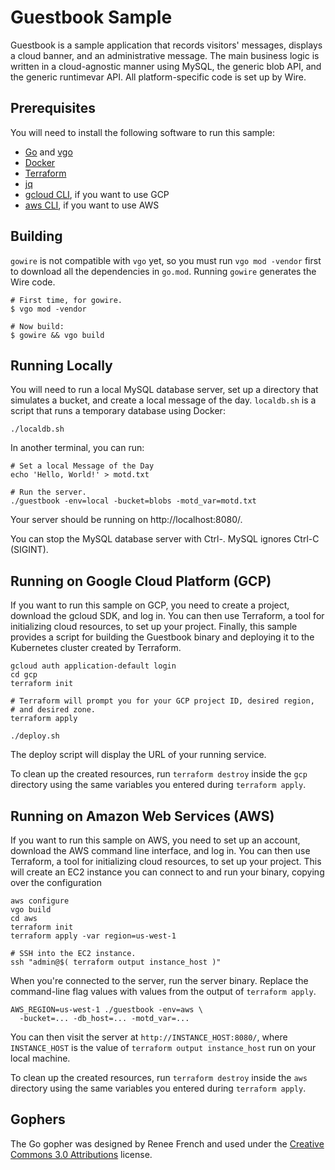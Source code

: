 # Guestbook Sample

Guestbook is a sample application that records visitors' messages, displays a
cloud banner, and an administrative message. The main business logic is
written in a cloud-agnostic manner using MySQL, the generic blob API, and the
generic runtimevar API. All platform-specific code is set up by Wire.

## Prerequisites

You will need to install the following software to run this sample:

- [Go](https://golang.org/doc/install) and
  [vgo](https://go.googlesource.com/vgo)
- [Docker](https://docs.docker.com/install/)
- [Terraform](https://www.terraform.io/intro/getting-started/install.html)
- [jq](https://stedolan.github.io/jq/download/)
- [gcloud CLI](https://cloud.google.com/sdk/downloads), if you want to use GCP
- [aws CLI](https://docs.aws.amazon.com/cli/latest/userguide/installing.html),
  if you want to use AWS

## Building

`gowire` is not compatible with `vgo` yet, so you must run `vgo mod -vendor`
first to download all the dependencies in `go.mod`. Running `gowire`
generates the Wire code.

```shell
# First time, for gowire.
$ vgo mod -vendor

# Now build:
$ gowire && vgo build
```

## Running Locally

You will need to run a local MySQL database server, set up a directory that
simulates a bucket, and create a local message of the day. `localdb.sh` is a
script that runs a temporary database using Docker:

```shell
./localdb.sh
```

In another terminal, you can run:

```shell
# Set a local Message of the Day
echo 'Hello, World!' > motd.txt

# Run the server.
./guestbook -env=local -bucket=blobs -motd_var=motd.txt
```

Your server should be running on http://localhost:8080/.

You can stop the MySQL database server with Ctrl-\. MySQL ignores Ctrl-C
(SIGINT).

## Running on Google Cloud Platform (GCP)

If you want to run this sample on GCP, you need to create a project, download
the gcloud SDK, and log in. You can then use Terraform, a tool for
initializing cloud resources, to set up your project. Finally, this sample
provides a script for building the Guestbook binary and deploying it to the
Kubernetes cluster created by Terraform.

```shell
gcloud auth application-default login
cd gcp
terraform init

# Terraform will prompt you for your GCP project ID, desired region,
# and desired zone.
terraform apply

./deploy.sh
```

The deploy script will display the URL of your running service.

To clean up the created resources, run `terraform destroy` inside the `gcp`
directory using the same variables you entered during `terraform apply`.

## Running on Amazon Web Services (AWS)

If you want to run this sample on AWS, you need to set up an account, download
the AWS command line interface, and log in. You can then use Terraform, a tool
for initializing cloud resources, to set up your project. This will create an
EC2 instance you can connect to and run your binary, copying over the
configuration

```shell
aws configure
vgo build
cd aws
terraform init
terraform apply -var region=us-west-1

# SSH into the EC2 instance.
ssh "admin@$( terraform output instance_host )"
```

When you're connected to the server, run the server binary. Replace the
command-line flag values with values from the output of `terraform apply`.

```
AWS_REGION=us-west-1 ./guestbook -env=aws \
  -bucket=... -db_host=... -motd_var=...
```

You can then visit the server at `http://INSTANCE_HOST:8080/`, where
`INSTANCE_HOST` is the value of `terraform output instance_host` run on your
local machine.

To clean up the created resources, run `terraform destroy` inside the `aws`
directory using the same variables you entered during `terraform apply`.

## Gophers

The Go gopher was designed by Renee French and used under the [Creative Commons
3.0 Attributions](https://creativecommons.org/licenses/by/3.0/) license.

